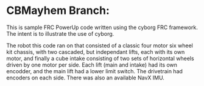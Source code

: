# CBMayhem Branch: 
This is sample FRC PowerUp code written using the cyborg FRC framework. The intent is to illustrate the use of cyborg. 

The robot this code ran on that consisted of a classic four motor six wheel kit chassis, with two cascaded, but independant lifts, each with its own motor, and finally a cube intake consisting of two sets of horizontal wheels driven by one motor per side. Each lift (main and intake) had its own encodder, and the main lift had a lower limit switch. The drivetrain had encoders on each side. There was also an available NavX IMU. 
